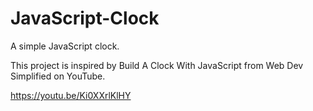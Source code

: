 # JavaScript-Clock
A simple JavaScript clock.

This project is inspired by Build A Clock With JavaScript from Web Dev Simplified on YouTube.

https://youtu.be/Ki0XXrlKlHY
